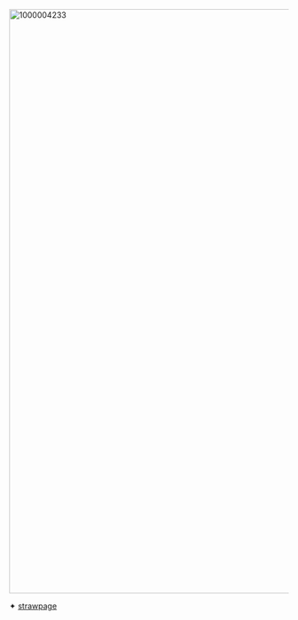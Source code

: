 
<img width="1952" height="1054" alt="1000004233" src="https://github.com/user-attachments/assets/305a8d61-4f30-434c-8cd9-051986d124c5" />

   ✦ [strawpage](https://connies-strawpage.straw.page/)
 
